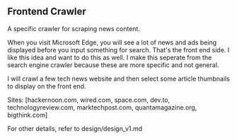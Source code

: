 ## Frontend Crawler

A specific crawler for scraping news content.

When you visit Microsoft Edge, you will see a lot of news and ads being displayed before you input something for search. That's the front end side. I like this idea and want to do this as well. I make this seperate from the search engine crawler because these are more specific and not general.

I will crawl a few tech news website and then select some article thumbnails to display on the front end.

Sites: [hackernoon.com, wired.com, space.com, dev.to, technologyreview.com, marktechpost.com, quantamagazine.org, bigthink.com]

For other details, refer to design/design_v1.md
